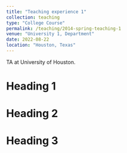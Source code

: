 ```yaml
---
title: "Teaching experience 1"
collection: teaching
type: "College Course"
permalink: /teaching/2014-spring-teaching-1
venue: "University 1, Department"
date: 2022-08-22
location: "Houston, Texas"
---
```


TA at University of Houston. 

Heading 1
======

Heading 2
======

Heading 3
======